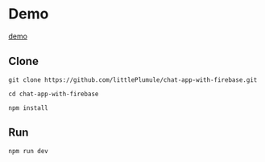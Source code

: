 # Demo
[demo](https://littleplumule.github.io/chat-app-with-firebase/)

## Clone
`git clone https://github.com/littlePlumule/chat-app-with-firebase.git`

`cd chat-app-with-firebase` 

`npm install`

## Run
`npm run dev`


